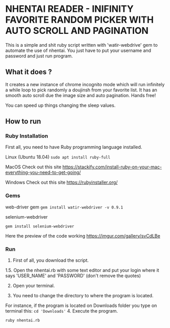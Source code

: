 # NHENTAI READER - INIFINITY FAVORITE RANDOM PICKER WITH AUTO SCROLL AND PAGINATION 

This is a simple and shit ruby script written with 'watir-webdrive' gem to automate the use of nhentai.
You just have to put your username and password and just run program.

## What it does ?
It creates a new instance of chrome incognito mode which will run infinitely a while loop to pick randomly a doujinsh
from your favorite list. It has an smooth auto scroll due the image size and auto pagination. Hands free!

You can speed up things changing the sleep values.

## How to run
### Ruby Installation

First all, you need to have Ruby programming language installed.

Linux (Ubuntu 18.04)
`
sudo apt install ruby-full
`

MacOS Check out this site https://stackify.com/install-ruby-on-your-mac-everything-you-need-to-get-going/

Windows Check out this site https://rubyinstaller.org/

### Gems

web-driver gem
`
gem install watir-webdriver -v 0.9.1
`	

selenium-webdriver

`gem install selenium-webdriver
`

Here the preview of the code working
https://imgur.com/gallery/svCdLBe


### Run
1. First of all, you download the script. 

1.5. Open the nhentai.rb with some text editor and put your login where it says 'USER_NAME' and 'PASSWORD' (don't remove the quotes)

2. Open your terminal.

3. You need to change the directory to where the program is located.

For instance, if the program is located on Downloads folder you type on terminal this:
`
cd 'Downloads'
`
4. Execute the program. 

`
ruby nhentai.rb
`




